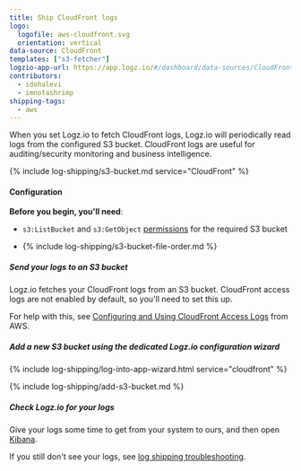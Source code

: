 ```yaml
---
title: Ship CloudFront logs
logo:
  logofile: aws-cloudfront.svg
  orientation: vertical
data-source: CloudFront
templates: ["s3-fetcher"]
logzio-app-url: https://app.logz.io/#/dashboard/data-sources/CloudFront
contributors:
  - idohalevi
  - imnotashrimp
shipping-tags:
  - aws
---
```


When you set Logz.io to fetch CloudFront logs, Logz.io will periodically read logs from the configured S3 bucket.
CloudFront logs are useful for auditing/security monitoring and business intelligence.

{% include log-shipping/s3-bucket.md service="CloudFront" %}

#### Configuration

**Before you begin, you'll need**:

* `s3:ListBucket` and `s3:GetObject` [permissions](https://support.logz.io/hc/en-us/articles/209486129-Troubleshooting-AWS-IAM-Configuration-for-retrieving-logs-from-a-S3-Bucket) for the required S3 bucket

* {% include log-shipping/s3-bucket-file-order.md %}

<div class="tasklist">

##### Send your logs to an S3 bucket

Logz.io fetches your CloudFront logs from an S3 bucket.
CloudFront access logs are not enabled by default, so you'll need to set this up.

For help with this, see [Configuring and Using CloudFront Access Logs](https://docs.aws.amazon.com/AmazonCloudFront/latest/DeveloperGuide/AccessLogs.html) from AWS.

##### Add a new S3 bucket using the dedicated Logz.io configuration wizard


<!-- logzio-inject:aws:cloudfront -->


{% include log-shipping/log-into-app-wizard.html service="cloudfront" %}


{% include log-shipping/add-s3-bucket.md %}

##### Check Logz.io for your logs

Give your logs some time to get from your system to ours, and then open [Kibana](https://app.logz.io/#/dashboard/kibana).

If you still don't see your logs, see [log shipping troubleshooting]({{site.baseurl}}/user-guide/log-shipping/log-shipping-troubleshooting.html).

</div>
